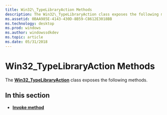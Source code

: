 ```yaml
---
title: Win32\_TypeLibraryAction Methods
description: The Win32\_TypeLibraryAction class exposes the following methods.
ms.assetid: 0BAA985E-4143-430D-8B59-C8612E3018BB
ms.technology: desktop
ms.prod: windows
ms.author: windowssdkdev
ms.topic: article
ms.date: 05/31/2018
---
```


# Win32\_TypeLibraryAction Methods

The [**Win32\_TypeLibraryAction**](win32-typelibraryaction.md) class exposes the following methods.

## In this section

-   [**Invoke method**](invoke-method-in-class-win32-typelibraryaction.md)

 

 





